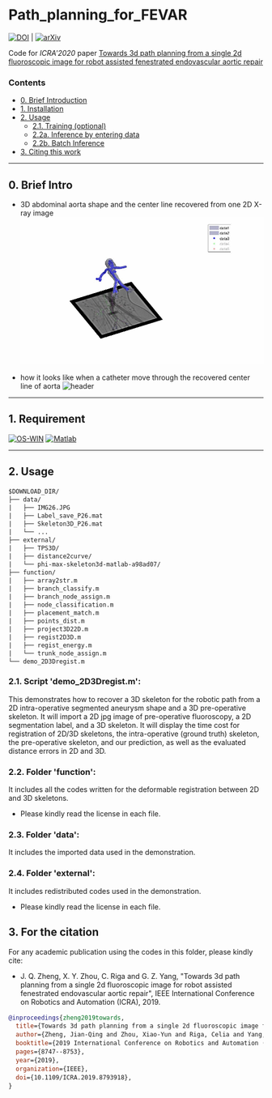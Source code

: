 # Path_planning_for_FEVAR #
[![DOI](https://img.shields.io/badge/DOI-10.1109%2FICRA.2019.8793918-darkyellow)](https://ieeexplore.ieee.org/abstract/document/8793918/)
|
[![arXiv](https://img.shields.io/badge/arXiv-1809.05955-b31b1b.svg)](https://arxiv.org/abs/1809.05955)

Code for *ICRA'2020* paper [Towards 3d path planning from a single 2d fluoroscopic image for robot assisted fenestrated endovascular aortic repair](https://ieeexplore.ieee.org/abstract/document/8793918)

### Contents ###
- [0. Brief Introduction](#0-brief-intro)
- [1. Installation](#1-requirement)
- [2. Usage](#2-usage)
  - [2.1. Training (optional)](#21-training-optional)
  - [2.2a. Inference by entering data](#22a-inference-by-entering-data)
  - [2.2b. Batch Inference](#22b-batch-inference)
- [3. Citing this work](#3-citing-this-work)

---
## 0. Brief Intro ##

* 3D abdominal aorta shape and the center line recovered from one 2D X-ray image
![header](imgs/demo-recover.gif)

* how it looks like when a catheter move through the recovered center line of aorta
![header](imgs/demo-visual.gif)

---

## 1. Requirement ##
[![OS-WIN](https://img.shields.io/badge/OS-Windows%7CLinux-darkblue)]()
[![Matlab](https://img.shields.io/badge/Matlab-R2016a%7CR2017a-blue)](https://www.mathworks.com/products/matlab.html)

---

## 2. Usage ##
```
$DOWNLOAD_DIR/
├── data/
|   ├── IMG26.JPG
|   ├── Label_save_P26.mat
|   ├── Skeleton3D_P26.mat
|   └── ...
├── external/
|   ├── TPS3D/
|   ├── distance2curve/
|   └── phi-max-skeleton3d-matlab-a98ad07/
├── function/
|   ├── array2str.m
|   ├── branch_classify.m
|   ├── branch_node_assign.m
|   ├── node_classification.m
|   ├── placement_match.m
|   ├── points_dist.m
|   ├── project3D22D.m
|   ├── regist2D3D.m
|   ├── regist_energy.m
|   └── trunk_node_assign.m
└── demo_2D3Dregist.m
```


### 2.1. Script 'demo_2D3Dregist.m': ###

This demonstrates how to recover a 3D skeleton for the robotic path from a 2D intra-operative segmented aneurysm shape and a 3D pre-operative skeleton. It will import a 2D jpg image of pre-operative fluoroscopy, a 2D segmentation label, and a 3D skeleton. It will display the time cost for registration of 2D/3D skeletons, the intra-operative (ground truth) skeleton, the pre-operative skeleton, and our prediction, as well as the evaluated distance errors in 2D and 3D.

### 2.2. Folder 'function': ###

It includes all the codes written for the deformable registration between 2D and 3D skeletons.
* Please kindly read the license in each file.

### 2.3. Folder 'data': ###

It includes the imported data used in the demonstration.

### 2.4. Folder 'external': ###

It includes redistributed codes used in the demonstration.
* Please kindly read the license in each file.

## 3. For the citation
For any academic publication using the codes in this folder, please kindly cite:
- J. Q. Zheng, X. Y. Zhou, C. Riga and G. Z. Yang, "Towards 3d path planning from a single 2d fluoroscopic image for robot assisted fenestrated endovascular aortic repair", IEEE International Conference on Robotics and Automation (ICRA), 2019.
```bibtex
@inproceedings{zheng2019towards,
  title={Towards 3d path planning from a single 2d fluoroscopic image for robot assisted fenestrated endovascular aortic repair},
  author={Zheng, Jian-Qing and Zhou, Xiao-Yun and Riga, Celia and Yang, Guang-Zhong},
  booktitle={2019 International Conference on Robotics and Automation (ICRA)},
  pages={8747--8753},
  year={2019},
  organization={IEEE},
  doi={10.1109/ICRA.2019.8793918},
}
```
